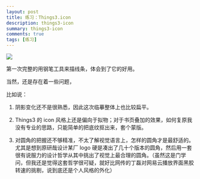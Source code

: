 ```yaml
---
layout: post
title: 练习：Things3.icon
description: things3-icon
summary: things3-icon
comments: true
tags: [练习]
---
```


![](https://depic.oss-cn-shanghai.aliyuncs.com/img/CleanShot%202024-02-09%20at%2023.01.45%402x.png)

第一次完整的用钢笔工具来描线条，体会到了它的好用。

当然，还是存在着一些问题，

比如说：

1. 阴影变化还不是很熟悉，因此这次临摹整体上也比较扁平。

2. Things3 的 icon 风格上还是偏向于拟物；对于书页叠加的效果，如何复原我没有专业的思路，只能简单的把底纹抠出来，套个蒙版。

3. 对圆角的把握还不够精准，不太了解视觉语言上，怎样的圆角才是最舒适的。尤其是想到原研哉设计某厂 logo 硬是凑出了几十个版本的圆角，然后用一套很有说服力的设计哲学从其中挑出了视觉上最合理的圆角。（虽然这是门学问，但我还是觉得这套哲学很可疑，就好比网传的丁磊对网易云播放界面黑胶转速的挑剔，说到底还是个人风格的外化）